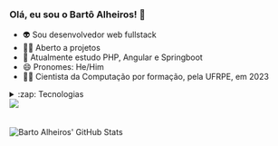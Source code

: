 ### Olá, eu sou o Bartô Alheiros! 👋
- 👽 Sou desenvolvedor web fullstack
- 🕵️‍♀️ Aberto a projetos
- 🌱 Atualmente estudo PHP, Angular e Springboot
- 😄 Pronomes: He/Him
- 👨‍🎓 Cientista da Computação por formação, pela UFRPE, em 2023
  
<details>
<summary>:zap: Tecnologias</summary>
<div style="display: inline_block">
  <img align="center" alt="Barto-Angular" height="30" width="30" src="https://cdn.jsdelivr.net/gh/devicons/devicon/icons/angularjs/angularjs-original.svg" />
  <img align="center" alt="Barto-PHP" height="45" width="40" src="https://cdn.jsdelivr.net/gh/devicons/devicon/icons/php/php-original.svg" />        
  <img align="center" alt="Barto-Java" height="48" width="40" src="https://cdn.jsdelivr.net/gh/devicons/devicon/icons/java/java-original-wordmark.svg" />       
  <img  align="center" alt="Barto-Spring" height="45" width="40" src="https://cdn.jsdelivr.net/gh/devicons/devicon/icons/spring/spring-original-wordmark.svg" />        
</div>
</details>

<div>
<a href="https://www.linkedin.com/in/bartolomeu-alheiros-8a1641142/"><img src="https://img.shields.io/badge/LinkedIn-0077B5?style=for-the-badge&logo=linkedin&logoColor=white"></a>
  
</div>

<br />

<div style="display: inline_block"><br>
  <img align="left" alt="Barto Alheiros' GitHub Stats" src="https://readme-stats-bartoalheiros.vercel.app/api?username=bartoalheiros&show_icons=true&hide_border=false&title_color=ff652f&icon_color=FFE400&bg_color=09131B&text_color=ffffff&border_color=0c1a25" />
<div>
